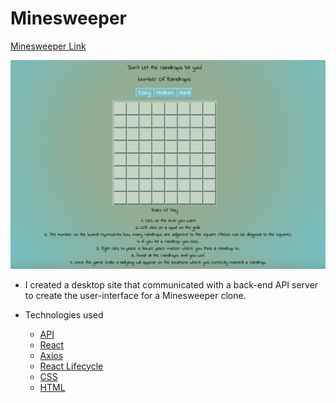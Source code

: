 # Minesweeper

[Minesweeper Link](https://minesweeper-amandafox.netlify.app/)

![Getting Started](Minesweeper.png)

- I created a desktop site that communicated with a back-end API server to create the user-interface for a Minesweeper clone.

- Technologies used
  - [API](https://hibernate.org/orm/what-is-an-orm/)
  - [React](https://reactjs.org/)
  - [Axios](https://www.sitepoint.com/axios-beginner-guide/)
  - [React Lifecycle](https://reactjs.org/docs/react-component.html)
  - [CSS](https://developer.mozilla.org/en-US/docs/Web/CSS)
  - [HTML](https://developer.mozilla.org/en-US/docs/Web/HTML)
